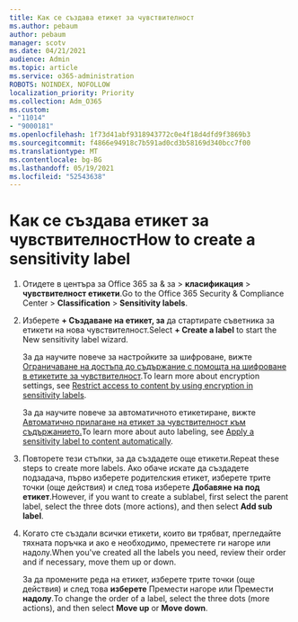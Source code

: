 ```yaml
---
title: Как се създава етикет за чувствителност
ms.author: pebaum
author: pebaum
manager: scotv
ms.date: 04/21/2021
audience: Admin
ms.topic: article
ms.service: o365-administration
ROBOTS: NOINDEX, NOFOLLOW
localization_priority: Priority
ms.collection: Adm_O365
ms.custom:
- "11014"
- "9000181"
ms.openlocfilehash: 1f73d41abf9318943772c0e4f18d4dfd9f3869b3
ms.sourcegitcommit: f4866e94918c7b591ad0cd3b58169d340bcc7f00
ms.translationtype: MT
ms.contentlocale: bg-BG
ms.lasthandoff: 05/19/2021
ms.locfileid: "52543638"
---
```

# <a name="how-to-create-a-sensitivity-label"></a><span data-ttu-id="ce37f-102">Как се създава етикет за чувствителност</span><span class="sxs-lookup"><span data-stu-id="ce37f-102">How to create a sensitivity label</span></span>

1. <span data-ttu-id="ce37f-103">Отидете в центъра за Office 365 за & за > **класификация**  >  **чувствителност етикети**.</span><span class="sxs-lookup"><span data-stu-id="ce37f-103">Go to the Office 365 Security & Compliance Center > **Classification** > **Sensitivity labels**.</span></span>

1. <span data-ttu-id="ce37f-104">Изберете **+ Създаване на етикет, за** да стартирате съветника за етикети на нова чувствителност.</span><span class="sxs-lookup"><span data-stu-id="ce37f-104">Select **+ Create a label** to start the New sensitivity label wizard.</span></span>

    <span data-ttu-id="ce37f-105">За да научите повече за настройките за шифроване, вижте [Ограничаване на достъпа до съдържание с помощта на шифроване в етикетите за чувствителност](https://go.microsoft.com/fwlink/?linkid=2106331).</span><span class="sxs-lookup"><span data-stu-id="ce37f-105">To learn more about encryption settings, see [Restrict access to content by using encryption in sensitivity labels](https://go.microsoft.com/fwlink/?linkid=2106331).</span></span>

    <span data-ttu-id="ce37f-106">За да научите повече за автоматичното етикетиране, вижте [Автоматично прилагане на етикет за чувствителност към съдържанието.](https://go.microsoft.com/fwlink/?linkid=2105837)</span><span class="sxs-lookup"><span data-stu-id="ce37f-106">To learn more about auto labeling, see [Apply a sensitivity label to content automatically](https://go.microsoft.com/fwlink/?linkid=2105837).</span></span>

1. <span data-ttu-id="ce37f-107">Повторете тези стъпки, за да създадете още етикети.</span><span class="sxs-lookup"><span data-stu-id="ce37f-107">Repeat these steps to create more labels.</span></span> <span data-ttu-id="ce37f-108">Ако обаче искате да създадете подзадача, първо изберете родителския етикет, изберете трите точки (още действия) и след това изберете **Добавяне на под етикет**.</span><span class="sxs-lookup"><span data-stu-id="ce37f-108">However, if you want to create a sublabel, first select the parent label, select the three dots (more actions), and then select **Add sub label**.</span></span>

1. <span data-ttu-id="ce37f-109">Когато сте създали всички етикети, които ви трябват, прегледайте тяхната поръчка и ако е необходимо, преместете ги нагоре или надолу.</span><span class="sxs-lookup"><span data-stu-id="ce37f-109">When you've created all the labels you need, review their order and if necessary, move them up or down.</span></span> 
    
    <span data-ttu-id="ce37f-110">За да промените реда на етикет, изберете трите точки (още действия) и след това **изберете** Премести нагоре или Премести **надолу**.</span><span class="sxs-lookup"><span data-stu-id="ce37f-110">To change the order of a label, select the three dots (more actions), and then select **Move up** or **Move down**.</span></span>
